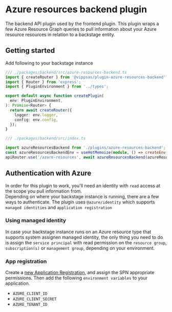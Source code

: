 # Azure resources backend plugin

The backend API plugin used by the frontend plugin. This plugin wraps a few Azure Resource Graph queries to pull information about your Azure resource resources in relation to a backstage entity.


## Getting started

Add following to your backstage instance

```TypeScript
/// ./packages/backend/src/azure-resources-backend.ts
import { createRouter } from '@vippsas/plugin-azure-resources-backend';
import { Router } from 'express';
import { PluginEnvironment } from '../types';

export default async function createPlugin(
  env: PluginEnvironment,
): Promise<Router> {
  return await createRouter({
    logger: env.logger,
    config: env.config,
  });
}
```

```TypeScript
/// ./packages/backend/src/index.ts

import azureResourcesBackend from './plugins/azure-resources-backend';
const azureResourcesBackendEnv = useHotMemoize(module, () => createEnv('azure-resources-backend'));
apiRouter.use('/azure-resources', await azureResourcesBackend(azureResourcesBackendEnv));
```

## Authentication with Azure

In order for this plugin to work, you'll need an identity with `read` access at the scope you pull information from.  
Depending on where your backstage instance is running, there are a few ways to authenticate. The plugin uses `@azure/identity` which supports `managed identities` and `application registration`

### Using managed identity

In case your backstage instance runs on an Azure resource type that supports system assignen managed identity, the only thing you need to do is assign the `service principal` with read permission on the `resource group`, `subscription(s)` or `management group`, depending on your environment.

### App registration

Create a [new Application Registration](https://docs.microsoft.com/azure/active-directory/develop/quickstart-register-app?WT.mc_id=AZ-MVP-5003437), and assign the SPN appropriate permissions. Then add the following `environment variables` to your application.

- `AZURE_CLIENT_ID`
- `AZURE_CLIENT_SECRET`
- `AZURE_TENANT_ID`